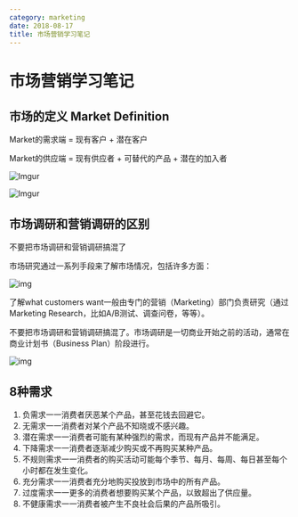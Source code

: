 ```yaml
---
category: marketing
date: 2018-08-17
title: 市场营销学习笔记
---
```

# 市场营销学习笔记



## 市场的定义 Market Definition

Market的需求端 = 现有客户 + 潜在客户

Market的供应端 = 现有供应者 + 可替代的产品 + 潜在的加入者

![Imgur](https://i.imgur.com/aPKwacT.png)

![Imgur](https://i.imgur.com/00gPDtV.png)

## 市场调研和营销调研的区别

不要把市场调研和营销调研搞混了

市场研究通过一系列手段来了解市场情况，包括许多方面：

![img](https://i.imgur.com/VcSRHzn.png)

了解what customers want一般由专门的营销（Marketing）部门负责研究（通过Marketing Research，比如A/B测试、调查问卷，等等）。

不要把市场调研和营销调研搞混了。市场调研是一切商业开始之前的活动，通常在商业计划书（Business Plan）阶段进行。

![img](https://i.imgur.com/h1unXFA.jpg)



## 8种需求

1. 负需求一一消费者厌恶某个产品，甚至花钱去回避它。
2. 无需求一一消费者对某个产品不知晓或不感兴趣。
3. 潜在需求一一消费者可能有某种强烈的需求，而现有产品并不能满足。
4. 下降需求一一消费者逐渐减少购买或不再购买某种产品。
5. 不规则需求一一消费者的购买活动可能每个季节、每月、每周、每日甚至每个小时都在发生变化。
6. 充分需求一一消费者充分地购买投放到市场中的所有产品。
7. 过度需求一一更多的消费者想要购买某个产品，以致超出了供应量。
8. 不健康需求一一消费者被产生不良社会后果的产品所吸引。
